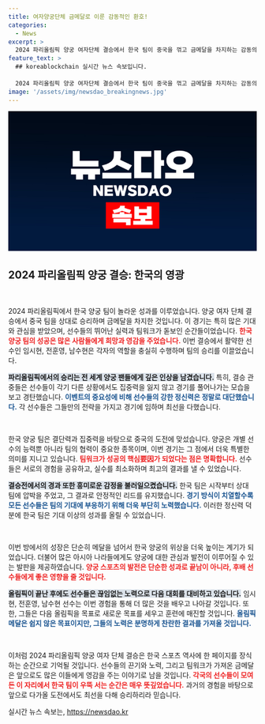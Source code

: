 ```yaml
---
title: 여자양궁단체 금메달로 이룬 감동적인 환호!
categories:
  - News
excerpt: >
  2024 파리올림픽 양궁 여자단체 결승에서 한국 팀이 중국을 꺾고 금메달을 차지하는 감동의 순간! 선수들의 환호가 하늘을 찌르며, 파리의 밤을 뜨겁게 물들였다.
feature_text: >
  ## koreablockchain 실시간 뉴스 속보입니다.

  2024 파리올림픽 양궁 여자단체 결승에서 한국 팀이 중국을 꺾고 금메달을 차지하는 감동의 순간! 선수들의 환호가 하늘을 찌르며, 파리의 밤을 뜨겁게 물들였다.
image: '/assets/img/newsdao_breakingnews.jpg'
---
```


<p><img src="/assets/img/newsdao_breakingnews.jpg" alt="koreablockchain 속보" /></p>

<h2 data-ke-size="size26">2024 파리올림픽 양궁 결승: 한국의 영광</h2>

<p data-ke-size="size16">&nbsp;</p>

<p>2024 파리올림픽에서 한국 양궁 팀이 놀라운 성과를 이루었습니다. 양궁 여자 단체 결승에서 중국 팀을 상대로 승리하며 금메달을 차지한 것입니다. 이 경기는 특히 많은 기대와 관심을 받았으며, 선수들의 뛰어난 실력과 팀워크가 돋보인 순간들이었습니다. <b><span style="color: #ee2323;">한국 양궁 팀의 성공은 많은 사람들에게 희망과 영감을 주었습니다.</span></b> 이번 결승에서 활약한 선수인 임시현, 전훈영, 남수현은 각자의 역할을 충실히 수행하며 팀의 승리를 이끌었습니다.</p>

<p><b><span style="background-color: #21538527;">파리올림픽에서의 승리는 전 세계 양궁 팬들에게 깊은 인상을 남겼습니다.</span></b> 특히, 결승 관중들은 선수들이 각기 다른 상황에서도 집중력을 잃지 않고 경기를 풀어나가는 모습을 보고 경탄했습니다. <b><span style="color: #1a5490;">이벤트의 중요성에 비해 선수들의 강한 정신력은 정말로 대단했습니다.</span></b> 각 선수들은 그들만의 전략을 가지고 경기에 임하며 최선을 다했습니다.</p>

<p data-ke-size="size16">&nbsp;</p>

<p>한국 양궁 팀은 결단력과 집중력을 바탕으로 중국의 도전에 맞섰습니다. 양궁은 개별 선수의 능력뿐 아니라 팀의 협력이 중요한 종목이며, 이번 경기는 그 점에서 더욱 특별한 의미를 지니고 있습니다. <b><span style="color: #ee2323;">팀워크가 성공의 핵심要因가 되었다는 점은 명확합니다.</span></b> 선수들은 서로의 경험을 공유하고, 실수를 최소화하며 최고의 결과를 낼 수 있었습니다.</p>

<p><b><span style="background-color: #21538527;">결승전에서의 경과 또한 흥미로운 감정을 불러일으켰습니다.</span></b> 한국 팀은 시작부터 상대 팀에 압박을 주었고, 그 결과로 안정적인 리드를 유지했습니다. <b><span style="color: #1a5490;">경기 방식이 치열할수록 모든 선수들은 팀의 기대에 부응하기 위해 더욱 부단히 노력했습니다.</span></b> 이러한 정신력 덕분에 한국 팀은 기대 이상의 성과를 올릴 수 있었습니다.</p>

<p data-ke-size="size16">&nbsp;</p>

<p>이번 방에서의 성장은 단순히 메달을 넘어서 한국 양궁의 위상을 더욱 높이는 계기가 되었습니다. 더불어 많은 아시아 나라들에게도 양궁에 대한 관심과 발전이 이루어질 수 있는 발판을 제공하였습니다. <b><span style="color: #ee2323;">양궁 스포츠의 발전은 단순한 성과로 끝남이 아니라, 후배 선수들에게 좋은 영향을 줄 것입니다.</span></b> </p>

<p><b><span style="background-color: #21538527;">올림픽이 끝난 후에도 선수들은 끊임없는 노력으로 다음 대회를 대비하고 있습니다.</span></b> 임시현, 전훈영, 남수현 선수는 이번 경험을 통해 더 많은 것을 배우고 나아갈 것입니다. 또한, 그들은 다음 올림픽을 목표로 새로운 목표를 세우고 훈련에 매진할 것입니다. <b><span style="color: #1a5490;">올림픽 메달은 쉽지 않은 목표이지만, 그들의 노력은 분명하게 찬란한 결과를 가져올 것입니다.</span></b> </p>

<p data-ke-size="size16">&nbsp;</p>

<p>이처럼 2024 파리올림픽 양궁 여자 단체 결승은 한국 스포츠 역사에 한 페이지를 장식하는 순간으로 기억될 것입니다. 선수들의 끈기와 노력, 그리고 팀워크가 가져온 금메달은 앞으로도 많은 이들에게 영감을 주는 이야기로 남을 것입니다. <b><span style="color: #ee2323;">각국의 선수들이 모여든 이 자리에서 한국 팀이 우뚝 서는 순간은 매우 뜻깊었습니다.</span></b> 과거의 경험을 바탕으로 앞으로 다가올 도전에서도 최선을 다해 승리하리라 믿습니다.</p>
실시간 뉴스 속보는, <a href="https://newsdao.kr" rel="dofollow">https://newsdao.kr</a>


